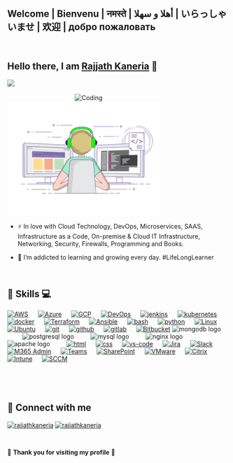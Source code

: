 <!---
rajjathkaneria/rajjathkaneria is a ✨ special ✨ repository because its `README.md` (this file) appears on your GitHub profile.
You can click the Preview link to take a look at your changes.
--->

## Welcome | Bienvenu | नमस्ते | أهلا و سهلا | いらっしゃいませ | 欢迎 | добро пожаловать
&nbsp;&nbsp;

## Hello there, I am [Rajjath Kaneria](https://github.com/rajjathkaneria) 👋
<p>
  <a href="https://github.com/rajjathkaneria?tab=repositories"><img src="https://readme-typing-svg.herokuapp.com?&font=IBM+Plex+Sans&color=f80321&size=28&pause=50&color=F80321&random=false&width=600&lines=Welcome+to+my+GitHub+Profile!;I+am+a+Cloud+Solutions+Architect..;Microsoft+Azure+Cloud+Enthusiast..;DevOps+Practitioner..;Shaping+business+requirements+into+reality..;Always+learning..;Always+ready+for+a+new+challenge!" /></a>
</p>
<img align="right" alt="Coding" width="350" src="https://img.freepik.com/free-vector/abstract-creative-website-hosting-illustration_23-2149225966.jpg?t=st=1715922114~exp=1715925714~hmac=0626207e26032cbde239b642a8982c6f76879645a128ed088e0df9a35c3b4c83&w=740">
<img align="top" alt="Coding" width="350" src="https://raw.githubusercontent.com/devSouvik/devSouvik/master/gif3.gif">


- :zap: In love with Cloud Technology, DevOps, Microservices, SAAS, Infrastructure as a Code, On-premise & Cloud IT Infrastructure, Networking, Security, Firewalls, Programming and Books.
  
- 🌱 I’m addicted to learning and growing every day. #LifeLongLearner


&nbsp;


## 🚴 Skills 💻
 
<p>
<a href="#" target="_blank"> <img src="https://seeklogo.com/images/A/amazon-web-services-aws-logo-6C2E3DCD3E-seeklogo.com.png" alt="AWS" height="32"/></a> &emsp;
<a href="#" target="_blank"> <img src="https://seeklogo.com/images/M/microsoft-azure-logo-A5763BE4D0-seeklogo.com.png" alt="Azure" height="35"/></a> &emsp;
<a href="#" target="_blank"> <img src="https://seeklogo.com/images/G/google-cloud-logo-08ACB295FB-seeklogo.com.png" alt="GCP" height="32"/></a> &emsp;
<a href="#" target="_blank"> <img src="https://miro.medium.com/v2/resize:fit:1200/0*21GGSTbl6yb4onQW.png" alt="DevOps" height="40"/></a> &emsp;
<a href="#" target="_blank"> <img src="https://www.vectorlogo.zone/logos/jenkins/jenkins-ar21.svg" alt="jenkins" height="55"/></a> &emsp;
<a href="#" target="_blank"> <img src="https://www.vectorlogo.zone/logos/kubernetes/kubernetes-ar21.svg" alt="kubernetes" height="55"/></a> &emsp;
<a href="#" target="_blank"> <img src="https://www.vectorlogo.zone/logos/docker/docker-ar21.svg" alt="docker" height="55"/></a> &emsp;
<a href="#" target="_blank"> <img src="https://www.vectorlogo.zone/logos/terraformio/terraformio-ar21.svg" alt="Terraform" height="70"/></a> &emsp;
<a href="#" target="_blank"> <img src="https://seeklogo.com/images/A/ansible-logo-D062994CEE-seeklogo.com.png" alt="Ansible" height="55"/></a> &emsp;
<a href="#" target="_blank"> <img src="https://seeklogo.com/images/B/bash-shell-logo-0BF7426ED7-seeklogo.com.png" alt="bash" height="40"/></a> &emsp;
<a href="#" target="_blank"> <img src="https://seeklogo.com/images/P/python-logo-C50EED1930-seeklogo.com.png" alt="python" height="65"/></a> &emsp;
<a href="#" target="_blank"> <img src="https://www.vectorlogo.zone/logos/linux/linux-ar21.svg" alt="Linux" height="50"/></a> &emsp;
<a href="#" target="_blank"> <img src="https://seeklogo.com/images/U/Ubuntu_Linux_L-logo-2FD93E2BA1-seeklogo.com.png" alt="Ubuntu" height="35"/></a> &emsp;
<a href="#" target="_blank"> <img src="https://www.vectorlogo.zone/logos/git-scm/git-scm-ar21.svg" alt="git" height="50"/></a> &emsp;
<a href="#" target="_blank"> <img src="https://1000logos.net/wp-content/uploads/2018/11/GitHub-logo.jpg" alt="github" height="50"/></a> &emsp;
<a href="#" target="_blank"> <img src="https://www.vectorlogo.zone/logos/gitlab/gitlab-ar21.svg" alt="gitlab" height="50"/></a> &emsp;
<a href="#" target="_blank"> <img src="https://upload.wikimedia.org/wikipedia/commons/3/32/Atlassian_Bitbucket_Logo.png" alt="Bitbucket" height="35"/></a> 
  <img src="https://cdn.jsdelivr.net/gh/devicons/devicon/icons/mongodb/mongodb-original.svg" height="50" alt="mongodb logo"/> &emsp;
  <img width="12" />
  <img src="https://cdn.jsdelivr.net/gh/devicons/devicon/icons/postgresql/postgresql-original.svg" height="50" alt="postgresql logo"/> &emsp;
  <img width="12" />
  <img src="https://cdn.jsdelivr.net/gh/devicons/devicon/icons/mysql/mysql-original.svg" height="50" alt="mysql logo"/> &emsp;
  <img width="12" />
  <img src="https://cdn.jsdelivr.net/gh/devicons/devicon/icons/nginx/nginx-original.svg" height="70" alt="nginx logo"/> &emsp;
  <img width="12" />
  <img src="https://cdn.jsdelivr.net/gh/devicons/devicon/icons/apache/apache-original-wordmark.svg" height="70" alt="apache logo"/> &emsp;
  <img width="12" />
<a href="#" target="_blank"> <img src="https://www.vectorlogo.zone/logos/w3_html5/w3_html5-ar21.svg" alt="html" height="50"/></a> &emsp;
<a href="#" target="_blank"> <img src="https://www.vectorlogo.zone/logos/w3_css/w3_css-ar21.svg" alt="css" height="50"/></a> &emsp;
<a href="#" target="_blank"> <img src="https://www.vectorlogo.zone/logos/visualstudio_code/visualstudio_code-ar21.svg" alt="vs-code" height="60"/></a> &emsp;
<a href="#" target="_blank"> <img src="https://upload.wikimedia.org/wikipedia/commons/thumb/8/82/Jira_%28Software%29_logo.svg/1200px-Jira_%28Software%29_logo.svg.png" alt="Jira" height="22"/></a> &emsp;
<a href="#" target="_blank"> <img src="https://www.vectorlogo.zone/logos/slack/slack-ar21.svg" alt="Slack" height="55"/></a> &emsp;
<a href="#" target="_blank"> <img src="https://play-lh.googleusercontent.com/W3VsSBWwRkgu3VU4vz0AHItfbhGKlYbgqLXJAihtr-QYgMO1A3g9_eyrAbqOxANa7qc=w240-h480-rw" alt="M365 Admin" height="60"/></a> &emsp;
<a href="#" target="_blank"> <img src="https://upload.wikimedia.org/wikipedia/commons/c/c9/Microsoft_Office_Teams_%282018%E2%80%93present%29.svg" alt="Teams" height="45"/></a> &emsp;
<a href="#" target="_blank"> <img src="https://logowik.com/content/uploads/images/microsoft-sharepoint7924.jpg" alt="SharePoint" height="55"/></a> &emsp;
<a href="#" target="_blank"> <img src="https://www.cloudcomputing-news.net/wp-content/uploads/sites/2/2022/02/vmware-logo.png" alt="VMware" height="60"/></a> &emsp;
<a href="#" target="_blank"> <img src="https://upload.wikimedia.org/wikipedia/commons/thumb/0/03/Citrix_Systems_logo.svg/2560px-Citrix_Systems_logo.svg.png" alt="Citrix" height="25"/></a> &emsp;
<a href="#" target="_blank"> <img src="https://img2.storyblok.com/fit-in/300x200/filters:fill(FFFFFF)/f/120169/500x350/d255e29cbf/microsoft-intune-logo.png" alt="Intune" height="80"/></a> &emsp;
<a href="#" target="_blank"> <img src="https://cdn-dhhph.nitrocdn.com/YwrWfrMMnPrQoiMcCnngShsqFHLItupA/assets/images/optimized/rev-fc9acef/pei.com/wp-content/uploads/2017/11/Microsoft-System-Center-Configuration-Manager-logo-e1529591849473.png" alt="SCCM" height="80"/></a> &emsp;
</p>
&nbsp
&nbsp

 &nbsp;

## 🔗 Connect with me
<p align="left">
<a href="https://dev.to/rajjathkaneria" target="blank"><img align="center" src="https://cdn.jsdelivr.net/npm/simple-icons@3.0.1/icons/dev-dot-to.svg" alt="rajjathkaneria" height="30" width="40" /></a>
<a href="https://www.linkedin.com/in/rajjathkaneria/" target="blank"><img align="center" src="https://raw.githubusercontent.com/rahuldkjain/github-profile-readme-generator/master/src/images/icons/Social/linked-in-alt.svg" alt="rajjathkaneria" height="30" width="40" /> </a>

&nbsp;

🙏 **Thank you for visiting my profile** 🙏
